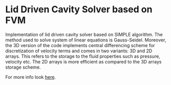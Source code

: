 # Lid Driven Cavity Solver based on FVM

Implementation of lid driven cavity solver based on SIMPLE algorithm. The method used to solve system of linear equations is Gauss-Seidel. Moreover, the 3D version of the code implements central differencing scheme for discretization of velocity terms and comes in two variants: 3D and 2D arrays. This refers to the storage to the fluid properties such as pressure, velocity etc. The 2D arrays is more efficient as compared to the 3D arrays storage scheme.

For more info look [here](https://sahilgupta2105.github.io/project5/).
